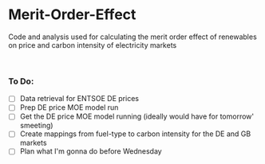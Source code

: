# Merit-Order-Effect

Code and analysis used for calculating the merit order effect of renewables on price and carbon intensity of electricity markets

<br>

### To Do:

- [ ] Data retrieval for ENTSOE DE prices
- [ ] Prep DE price MOE model run
- [ ] Get the DE price MOE model running (ideally would have for tomorrow' smeeting)
- [ ] Create mappings from fuel-type to carbon intensity for the DE and GB markets
- [ ] Plan what I'm gonna do before Wednesday